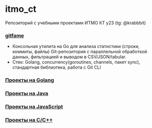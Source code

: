 # itmo_ct
Репозиторий с учебными проектами ИТМО КТ y23 (tg: @krabbbit)

### [gitfame](https://github.com/krappis4/itmo_ct/edit/main/gitfame)
- Консольная утилита на Go для анализа статистики (строки, коммиты, файлы) Git-репозитория с параллельной обработкой данных, фильтрацией и выводом в CSV/JSON/tabular.
- Стек: Golang, concurrency(goroutines, channels, пакет sync), стандартная библиотека, работа с Git CLI

### [Проекты на Golang](https://github.com/krappis4/itmo_ct/edit/main/go-solutions)

### [Проекты на Java](https://github.com/krappis4/itmo_ct/edit/main/java-solutions)

### [Проекты на JavaScript](https://github.com/krappis4/itmo_ct/edit/main/javascript-solutions)

### [Проекты на C/C++](https://github.com/krappis4/itmo_ct/edit/main/cpp-solutions)

